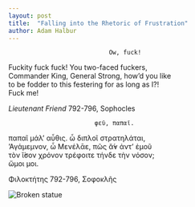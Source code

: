 ```yaml
---
layout: post
title:  "Falling into the Rhetoric of Frustration"
author: Adam Halbur
---
```


                                Ow, fuck!  
Fuckity fuck fuck! You two-faced fuckers,  
Commander King, General Strong, how’d you like  
to be fodder to this festering for as long as I?!  
Fuck me!  

*Lieutenant Friend* 792-796, Sophocles  

                            φεῦ, παπαῖ.  
παπαῖ μάλ’ αὖθις. ὧ διπλοῖ στρατηλάται,  
’Αγάμεμνον, ὧ Μενέλᾱε, πῶς ᾰ̓́ν ἀντ’ ἐμοῦ  
τòν ῐ̓́σον χρόνον τρέφοιτε τήνδε τὴν νόσον;  
ὤμοι μοι.  

Φιλοκτήτης 792-796, Σοφοκλῆς

![Broken statue](https://live.staticflickr.com/4884/32815222858_37c51b531e_k.jpg)
